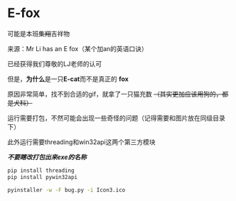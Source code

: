 # E-fox

可能是本班~~集翔~~吉祥物

来源：Mr Li has an E fox（某个加an的英语口诀）

已经获得我们尊敬的LJ老师的认可

但是，**为什么**是一只**E-cat**而不是真正的 **fox**

原因非常简单，找不到合适的gif，就拿了一只猫充数 ~~（其实更加应该用狗的，都是犬科）~~

运行需要打包，不然可能会出现一些奇怪的问题（记得需要和图片放在同级目录下）

此外运行需要threading和win32api这两个第三方模块

***不要瞎改打包出来exe的名称***

```bash
pip install threading
pip install pywin32api
```

```bash
pyinstaller -w -F bug.py -i Icon3.ico
```
